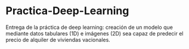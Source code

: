 # Practica-Deep-Learning
Entrega de la práctica de deep learning: creación de un modelo que mediante datos tabulares (1D) e imágenes (2D) sea capaz de predecir el precio de alquiler de viviendas vacionales.
